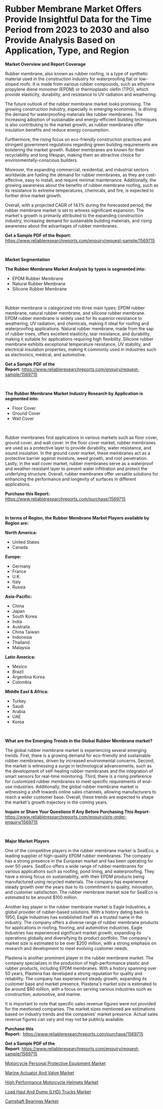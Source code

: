 <p><h1>Rubber Membrane Market Offers Provide Insightful Data for the Time Period from 2023 to 2030 and also Provide Analysis Based on Application, Type, and Region</h1></p><p><strong>Market Overview and Report Coverage</strong></p>
<p><p>Rubber membrane, also known as rubber roofing, is a type of synthetic material used in the construction industry for waterproofing flat or low-sloped roofs. It is made from various rubber compounds, such as ethylene propylene diene monomer (EPDM) or thermoplastic olefin (TPO), which provide elasticity, durability, and resistance to UV radiation and weathering.</p><p>The future outlook of the rubber membrane market looks promising. The growing construction industry, especially in emerging economies, is driving the demand for waterproofing materials like rubber membranes. The increasing adoption of sustainable and energy-efficient building techniques is also contributing to the market growth, as rubber membranes offer insulation benefits and reduce energy consumption.</p><p>Furthermore, the rising focus on eco-friendly construction practices and stringent government regulations regarding green building requirements are bolstering the market growth. Rubber membranes are known for their recyclability and long lifespan, making them an attractive choice for environmentally-conscious builders.</p><p>Moreover, the expanding commercial, residential, and industrial sectors worldwide are fueling the demand for rubber membranes, as they are cost-effective, easy to install, and require minimal maintenance. Additionally, the growing awareness about the benefits of rubber membrane roofing, such as its resistance to extreme temperatures, chemicals, and fire, is expected to further drive market growth.</p><p>Overall, with a projected CAGR of 14.1% during the forecasted period, the rubber membrane market is set to witness significant expansion. The market's growth is primarily attributed to the expanding construction industry, increasing demand for sustainable building materials, and rising awareness about the advantages of rubber membranes.</p></p>
<p><strong>Get a Sample PDF of the Report:</strong> <a href="https://www.reliableresearchreports.com/enquiry/request-sample/1569715">https://www.reliableresearchreports.com/enquiry/request-sample/1569715</a></p>
<p>&nbsp;</p>
<p><strong>Market Segmentation</strong></p>
<p><strong>The Rubber Membrane Market Analysis by types is segmented into:</strong></p>
<p><ul><li>EPDM Rubber Membrane</li><li>Natural Rubber Membrane</li><li>Silicone Rubber Membrane</li></ul></p>
<p>&nbsp;</p>
<p><p>Rubber membrane is categorized into three main types: EPDM rubber membrane, natural rubber membrane, and silicone rubber membrane. EPDM rubber membrane is widely used for its superior resistance to weathering, UV radiation, and chemicals, making it ideal for roofing and waterproofing applications. Natural rubber membrane, made from the sap of rubber trees, offers excellent elasticity, tear resistance, and durability, making it suitable for applications requiring high flexibility. Silicone rubber membrane exhibits exceptional temperature resistance, UV stability, and electrical insulation properties, making it commonly used in industries such as electronics, medical, and automotive.</p></p>
<p><strong>Get a Sample PDF of the Report:</strong>&nbsp;<a href="https://www.reliableresearchreports.com/enquiry/request-sample/1569715">https://www.reliableresearchreports.com/enquiry/request-sample/1569715</a></p>
<p>&nbsp;</p>
<p><strong>The Rubber Membrane Market Industry Research by Application is segmented into:</strong></p>
<p><ul><li>Floor Cover</li><li>Ground Cover</li><li>Wall Cover</li></ul></p>
<p>&nbsp;</p>
<p><p>Rubber membranes find applications in various markets such as floor cover, ground cover, and wall cover. In the floor cover market, rubber membranes are used as a protective layer to provide durability, water resistance, and sound insulation. In the ground cover market, these membranes act as a protective barrier against moisture, weed growth, and root penetration. Lastly, in the wall cover market, rubber membranes serve as a waterproof and weather-resistant layer to prevent water infiltration and protect the underlying structure. Overall, rubber membranes offer versatile solutions for enhancing the performance and longevity of surfaces in different applications.</p></p>
<p><strong>Purchase this Report:</strong>&nbsp; <a href="https://www.reliableresearchreports.com/purchase/1569715">https://www.reliableresearchreports.com/purchase/1569715</a></p>
<p>&nbsp;</p>
<p><strong>In terms of Region, the Rubber Membrane Market Players available by Region are:</strong></p>
<p>
    <p> <strong> North America: </strong>
        <ul>
            <li>United States</li>
            <li>Canada</li>
        </ul>
        </p> 
    <p> <strong> Europe: </strong>
        <ul>
            <li>Germany</li>
            <li>France</li>
            <li>U.K.</li>
            <li>Italy</li>
            <li>Russia</li>
        </ul>
        </p> 
    <p> <strong> Asia-Pacific: </strong>
        <ul>
            <li>China</li>
            <li>Japan</li>
            <li>South Korea</li>
            <li>India</li>
            <li>Australia</li>
            <li>China Taiwan</li>
            <li>Indonesia</li>
            <li>Thailand</li>
            <li>Malaysia</li>
        </ul>
        </p> 
    <p> <strong> Latin America: </strong>
        <ul>
            <li>Mexico</li>
            <li>Brazil</li>
            <li>Argentina Korea</li>
            <li>Colombia</li>
        </ul>
        </p> 
    <p> <strong> Middle East & Africa: </strong>
        <ul>
            <li>Turkey</li>
            <li>Saudi</li>
            <li>Arabia</li>
            <li>UAE</li>
            <li>Korea</li>
        </ul>
    </p>
    </p>
<p>&nbsp;</p>
<p><strong>What are the Emerging Trends in the Global Rubber Membrane market?</strong></p>
<p><p>The global rubber membrane market is experiencing several emerging trends. First, there is a growing demand for eco-friendly and sustainable rubber membranes, driven by increased environmental concerns. Second, the market is witnessing a surge in technological advancements, such as the development of self-healing rubber membranes and the integration of smart sensors for real-time monitoring. Third, there is a rising preference for customized rubber membranes to meet specific requirements of end-use industries. Additionally, the global rubber membrane market is witnessing a shift towards online sales channels, allowing manufacturers to reach a wider customer base. Overall, these trends are expected to shape the market's growth trajectory in the coming years.</p></p>
<p><strong>Inquire or Share Your Questions If Any Before Purchasing This Report</strong>- <a href="https://www.reliableresearchreports.com/enquiry/pre-order-enquiry/1569715">https://www.reliableresearchreports.com/enquiry/pre-order-enquiry/1569715</a></p>
<p>&nbsp;</p>
<p><strong>Major Market Players</strong></p>
<p><p>One of the competitive players in the rubber membrane market is SealEco, a leading supplier of high-quality EPDM rubber membranes. The company has a strong presence in the European market and has been operating for over 50 years. SealEco offers a wide range of rubber membranes for various applications such as roofing, pond lining, and waterproofing. They have a strong focus on sustainability, with their EPDM products being manufactured using recycled materials. The company has experienced steady growth over the years due to its commitment to quality, innovation, and customer satisfaction. The rubber membrane market size for SealEco is estimated to be around $100 million.</p><p>Another key player in the rubber membrane market is Eagle Industries, a global provider of rubber-based solutions. With a history dating back to 1950, Eagle Industries has established itself as a trusted name in the industry. The company offers a diverse range of rubber membrane products for applications in roofing, flooring, and automotive industries. Eagle Industries has experienced significant market growth, expanding its operations globally and diversifying its product portfolio. The company's market size is estimated to be over $200 million, with a strong emphasis on research and development to meet evolving customer needs.</p><p>Plastena is another prominent player in the rubber membrane market. The company specializes in the production of high-performance plastic and rubber products, including EPDM membranes. With a history spanning over 50 years, Plastena has developed a strong reputation for quality and reliability. The company has experienced steady growth, expanding its customer base and market presence. Plastena's market size is estimated to be around $80 million, with a focus on serving various industries such as construction, automotive, and marine.</p><p>It is important to note that specific sales revenue figures were not provided for the mentioned companies. The market sizes mentioned are estimations based on industry trends and the companies' market presence. Actual sales revenue figures can vary and may not be publicly available.</p></p>
<p><strong>Purchase this Report:</strong>&nbsp;&nbsp;<a href="https://www.reliableresearchreports.com/purchase/1569715">https://www.reliableresearchreports.com/purchase/1569715</a></p>
<p></p>
<p><strong>Get a Sample PDF of the Report:</strong>&nbsp;<a href="https://www.reliableresearchreports.com/enquiry/request-sample/1569715">https://www.reliableresearchreports.com/enquiry/request-sample/1569715</a></p>
<p><p><a href="https://www.linkedin.com/pulse/motorcycle-personal-protective-equipment-market-insights/">Motorcycle Personal Protective Equipment Market</a></p><p><a href="https://medium.com/@s40138378/marine-actuator-and-valve-market-share-evolution-and-market-growth-trends-2023-2030-b229bae80c0f">Marine Actuator And Valve Market</a></p><p><a href="https://www.linkedin.com/pulse/high-performance-motorcycle-helmets-market-research-report/">High Performance Motorcycle Helmets Market</a></p><p><a href="https://medium.com/@santosh99915121/load-haul-and-dump-lhd-trucks-market-furnishes-information-on-market-share-market-trends-and-6ffc24f730f9">Load Haul And Dump (LHD) Trucks Market</a></p><p><a href="https://github.com/AKSHATREPORTPRIME/Market-Research-Report-List-1/blob/main/camshaft-bearings-market.md">Camshaft Bearings Market</a></p></p>